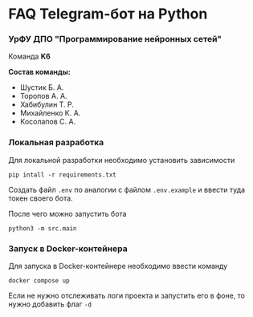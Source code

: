 # FAQ Telegram-бот на Python

### УрФУ ДПО "Программирование нейронных сетей"

Команда **K6**

**Состав команды:**
* Шустик Б. А.
* Торопов А. А.
* Хабибулин Т. Р.
* Михайленко К. А.
* Косолапов С. А.

### Локальная разработка

Для локальной разработки необходимо установить зависимости

```
pip intall -r requirements.txt
```

Создать файл `.env` по аналогии с файлом `.env.example` и ввести туда токен своего бота.

После чего можно запустить бота
```
python3 -m src.main
```

### Запуск в Docker-контейнера

Для запуска в Docker-контейнере необходимо ввести команду 
```
docker compose up
```

Если не нужно отслеживать логи проекта и запустить его в фоне, то нужно добавить флаг `-d`